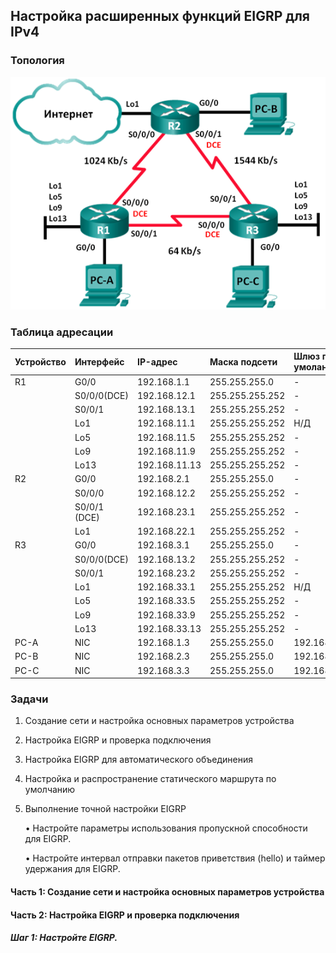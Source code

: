 ## Настройка расширенных функций EIGRP для IPv4

### Топология

![](topology.png)

### Таблица адресации

|Устройство	|Интерфейс   |IP-адрес	     |Маска подсети  |Шлюз по-умоланию |
|:----------|:-----------|:--------------|:--------------|:----------------|
| R1        |G0/0  	     |192.168.1.1    |255.255.255.0  | -               |
|	          |S0/0/0(DCE) |192.168.12.1   |255.255.255.252| -               |
|	          |S0/0/1      |192.168.13.1   |255.255.255.252| -               |
|	          |Lo1         |192.168.11.1   |255.255.255.252| Н/Д             |
|	          |Lo5         |192.168.11.5   |255.255.255.252| -               |
|	          |Lo9         |192.168.11.9   |255.255.255.252| -               |
|	          |Lo13        |192.168.11.13  |255.255.255.252| -               |
| R2        |G0/0  	     |192.168.2.1    |255.255.255.0  | -               |
|           |S0/0/0      |192.168.12.2   |255.255.255.252| -               |
|  	        |S0/0/1 (DCE)|192.168.23.1   |255.255.255.252| -               |
|	          |Lo1         |192.168.22.1   |255.255.255.252| -               |
| R3        |G0/0    	   |192.168.3.1    |255.255.255.0  | -               |
|	          |S0/0/0(DCE) |192.168.13.2   |255.255.255.252| -               |
|	          |S0/0/1      |192.168.23.2   |255.255.255.252| -               |
|	          |Lo1         |192.168.33.1   |255.255.255.252| Н/Д             |
|	          |Lo5         |192.168.33.5   |255.255.255.252| -               |
|	          |Lo9         |192.168.33.9   |255.255.255.252| -               |
|	          |Lo13        |192.168.33.13  |255.255.255.252| -               |
|	PC-A      |NIC         |192.168.1.3    |255.255.255.0  |192.168.1.1      |
|	PC-B      |NIC         |192.168.2.3    |255.255.255.0  |192.168.2.1      |
|	PC-C      |NIC         |192.168.3.3    |255.255.255.0  |192.168.3.1      |


### Задачи

 1. Создание сети и настройка основных параметров устройства
 2. Настройка EIGRP и проверка подключения
 3. Настройка EIGRP для автоматического объединения
 4. Настройка и распространение статического маршрута по умолчанию
 5. Выполнение точной настройки EIGRP
 
    •	Настройте параметры использования пропускной способности для EIGRP.
    
    •	Настройте интервал отправки пакетов приветствия (hello) и таймер удержания для EIGRP.

#### Часть 1:	Создание сети и настройка основных параметров устройства

#### Часть 2:	Настройка EIGRP и проверка подключения

##### Шаг 1:	Настройте EIGRP.
